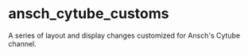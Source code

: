 # ansch_cytube_customs
A series of layout and display changes customized for Ansch's Cytube channel.
